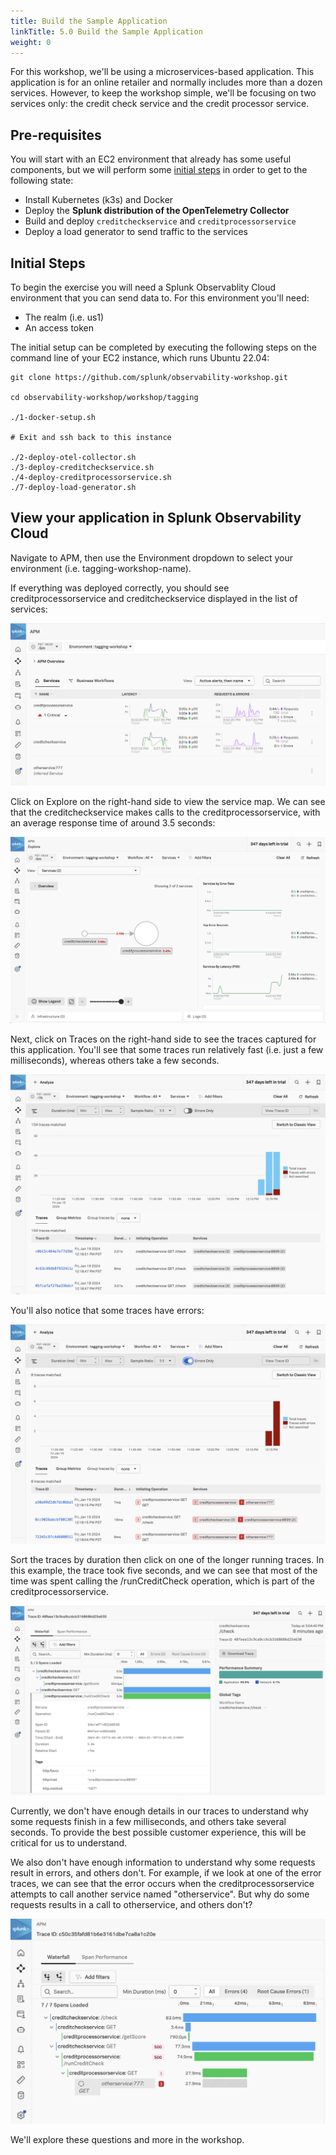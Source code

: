```yaml
---
title: Build the Sample Application
linkTitle: 5.0 Build the Sample Application
weight: 0
---
```


For this workshop, we'll be using a microservices-based application. This application is for an online retailer and normally includes more than a dozen services.  However, to keep the workshop simple, we'll be focusing on two services only:  the credit check service and the credit processor service. 

## Pre-requisites
You will start with an EC2 environment that already has some useful components, but we will perform some [initial steps](#initial-steps) in order to get to the following state:
* Install Kubernetes (k3s) and Docker
* Deploy the **Splunk distribution of the OpenTelemetry Collector**
* Build and deploy `creditcheckservice` and `creditprocessorservice`
* Deploy a load generator to send traffic to the services

## Initial Steps
To begin the exercise you will need a Splunk Observablity Cloud environment that you can send data to. For this environment you'll need: 

* The realm (i.e. us1)
* An access token 

The initial setup can be completed by executing the following steps on the command line of your EC2 instance, which runs Ubuntu 22.04: 
```
git clone https://github.com/splunk/observability-workshop.git

cd observability-workshop/workshop/tagging

./1-docker-setup.sh

# Exit and ssh back to this instance

./2-deploy-otel-collector.sh
./3-deploy-creditcheckservice.sh
./4-deploy-creditprocessorservice.sh
./7-deploy-load-generator.sh
```

## View your application in Splunk Observability Cloud 
Navigate to APM, then use the Environment dropdown to select your environment (i.e. tagging-workshop-name). 

If everything was deployed correctly, you should see creditprocessorservice and creditcheckservice displayed in the list of services: 

![APM Overview](images/apm_overview.png)

Click on Explore on the right-hand side to view the service map.  We can see that the creditcheckservice makes calls to the creditprocessorservice, with an average response time of around 3.5 seconds: 

![Service Map](images/service_map.png)

Next, click on Traces on the right-hand side to see the traces captured for this application. You'll see that some traces run relatively fast (i.e. just a few milliseconds), whereas others take a few seconds.  

![Traces](images/traces.png)

You'll also notice that some traces have errors: 

![Traces](images/traces_with_errors.png)

Sort the traces by duration then click on one of the longer running traces. In this example, the trace took five seconds, and we can see that most of the time was spent calling the /runCreditCheck operation, which is part of the creditprocessorservice. 

![Long Running Trace](images/long_running_trace.png)

Currently, we don't have enough details in our traces to understand why some requests finish in a few milliseconds, and others take several seconds. To provide the best possible customer experience, this will be critical for us to understand. 

We also don't have enough information to understand why some requests result in errors, and others don't. For example, if we look at one of the error traces, we can see that the error occurs when the creditprocessorservice attempts to call another service named "otherservice".  But why do some requests results in a call to otherservice, and others don't? 

![Long Running Trace](images/error_trace.png)

We'll explore these questions and more in the workshop. 